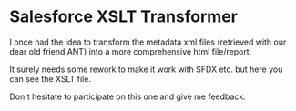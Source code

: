 # Salesforce XSLT Transformer

I once had the idea to transform the metadata xml files (retrieved with our dear old friend ANT)
into a more comprehensive html file/report.

It surely needs some rework to make it work with SFDX etc. but here you can see the XSLT file.

Don't hesitate to participate on this one and give me feedback.
